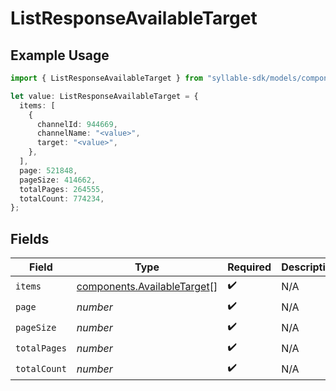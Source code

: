 # ListResponseAvailableTarget

## Example Usage

```typescript
import { ListResponseAvailableTarget } from "syllable-sdk/models/components";

let value: ListResponseAvailableTarget = {
  items: [
    {
      channelId: 944669,
      channelName: "<value>",
      target: "<value>",
    },
  ],
  page: 521848,
  pageSize: 414662,
  totalPages: 264555,
  totalCount: 774234,
};
```

## Fields

| Field                                                                      | Type                                                                       | Required                                                                   | Description                                                                |
| -------------------------------------------------------------------------- | -------------------------------------------------------------------------- | -------------------------------------------------------------------------- | -------------------------------------------------------------------------- |
| `items`                                                                    | [components.AvailableTarget](../../models/components/availabletarget.md)[] | :heavy_check_mark:                                                         | N/A                                                                        |
| `page`                                                                     | *number*                                                                   | :heavy_check_mark:                                                         | N/A                                                                        |
| `pageSize`                                                                 | *number*                                                                   | :heavy_check_mark:                                                         | N/A                                                                        |
| `totalPages`                                                               | *number*                                                                   | :heavy_check_mark:                                                         | N/A                                                                        |
| `totalCount`                                                               | *number*                                                                   | :heavy_check_mark:                                                         | N/A                                                                        |